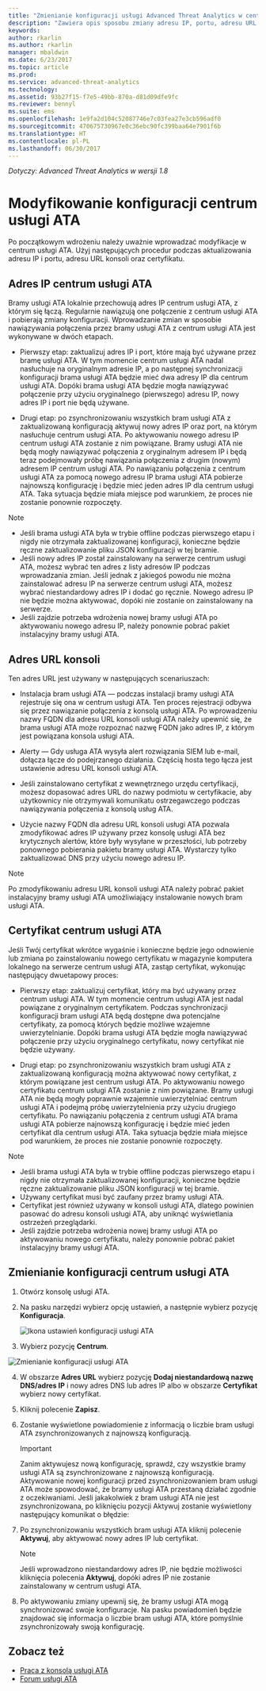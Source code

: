 ```yaml
---
title: "Zmienianie konfiguracji usługi Advanced Threat Analytics w centrum usługi ATA | Microsoft Docs"
description: "Zawiera opis sposobu zmiany adresu IP, portu, adresu URL konsoli lub certyfikatu centrum usługi ATA."
keywords: 
author: rkarlin
ms.author: rkarlin
manager: mbaldwin
ms.date: 6/23/2017
ms.topic: article
ms.prod: 
ms.service: advanced-threat-analytics
ms.technology: 
ms.assetid: 93b27f15-f7e5-49bb-870a-d81d09dfe9fc
ms.reviewer: bennyl
ms.suite: ems
ms.openlocfilehash: 1e9fa2d104c52087746e7c03fea27e3cb596adf0
ms.sourcegitcommit: 470675730967e0c36ebc90fc399baa64e7901f6b
ms.translationtype: HT
ms.contentlocale: pl-PL
ms.lasthandoff: 06/30/2017
---
```

*Dotyczy: Advanced Threat Analytics w wersji 1.8*



# Modyfikowanie konfiguracji centrum usługi ATA
<a id="modifying-the-ata-center-configuration" class="xliff"></a>


Po początkowym wdrożeniu należy uważnie wprowadzać modyfikacje w centrum usługi ATA. Użyj następujących procedur podczas aktualizowania adresu IP i portu, adresu URL konsoli oraz certyfikatu.

## Adres IP centrum usługi ATA
<a id="the-ata-center-ip-address" class="xliff"></a>

Bramy usługi ATA lokalnie przechowują adres IP centrum usługi ATA, z którym się łączą. Regularnie nawiązują one połączenie z centrum usługi ATA i pobierają zmiany konfiguracji. Wprowadzanie zmian w sposobie nawiązywania połączenia przez bramy usługi ATA z centrum usługi ATA jest wykonywane w dwóch etapach.

-   Pierwszy etap: zaktualizuj adres IP i port, które mają być używane przez bramę usługi ATA. W tym momencie centrum usługi ATA nadal nasłuchuje na oryginalnym adresie IP, a po następnej synchronizacji konfiguracji brama usługi ATA będzie mieć dwa adresy IP dla centrum usługi ATA. Dopóki brama usługi ATA będzie mogła nawiązywać połączenie przy użyciu oryginalnego (pierwszego) adresu IP, nowy adres IP i port nie będą używane.

-   Drugi etap: po zsynchronizowaniu wszystkich bram usługi ATA z zaktualizowaną konfiguracją aktywuj nowy adres IP oraz port, na którym nasłuchuje centrum usługi ATA. Po aktywowaniu nowego adresu IP centrum usługi ATA zostanie z nim powiązane. Bramy usługi ATA nie będą mogły nawiązywać połączenia z oryginalnym adresem IP i będą teraz podejmowały próbę nawiązania połączenia z drugim (nowym) adresem IP centrum usługi ATA. Po nawiązaniu połączenia z centrum usługi ATA za pomocą nowego adresu IP brama usługi ATA pobierze najnowszą konfigurację i będzie mieć jeden adres IP dla centrum usługi ATA. Taka sytuacja będzie miała miejsce pod warunkiem, że proces nie zostanie ponownie rozpoczęty.

> [!NOTE]
> -   Jeśli brama usługi ATA była w trybie offline podczas pierwszego etapu i nigdy nie otrzymała zaktualizowanej konfiguracji, konieczne będzie ręczne zaktualizowanie pliku JSON konfiguracji w tej bramie.
> -   Jeśli nowy adres IP został zainstalowany na serwerze centrum usługi ATA, możesz wybrać ten adres z listy adresów IP podczas wprowadzania zmian. Jeśli jednak z jakiegoś powodu nie można zainstalować adresu IP na serwerze centrum usługi ATA, możesz wybrać niestandardowy adres IP i dodać go ręcznie. Nowego adresu IP nie będzie można aktywować, dopóki nie zostanie on zainstalowany na serwerze.
> -   Jeśli zajdzie potrzeba wdrożenia nowej bramy usługi ATA po aktywowaniu nowego adresu IP, należy ponownie pobrać pakiet instalacyjny bramy usługi ATA.

## Adres URL konsoli
<a id="the-console-url" class="xliff"></a>

Ten adres URL jest używany w następujących scenariuszach:

-   Instalacja bram usługi ATA — podczas instalacji bramy usługi ATA rejestruje się ona w centrum usługi ATA. Ten proces rejestracji odbywa się przez nawiązanie połączenia z konsolą usługi ATA. Po wprowadzeniu nazwy FQDN dla adresu URL konsoli usługi ATA należy upewnić się, że brama usługi ATA może rozpoznać nazwę FQDN jako adres IP, z którym jest powiązana konsola usługi ATA.

-   Alerty — Gdy usługa ATA wysyła alert rozwiązania SIEM lub e-mail, dołącza łącze do podejrzanego działania. Częścią hosta tego łącza jest ustawienie adresu URL konsoli usługi ATA.

-   Jeśli zainstalowano certyfikat z wewnętrznego urzędu certyfikacji, możesz dopasować adres URL do nazwy podmiotu w certyfikacie, aby użytkownicy nie otrzymywali komunikatu ostrzegawczego podczas nawiązywania połączenia z konsolą usług ATA.

-   Użycie nazwy FQDN dla adresu URL konsoli usługi ATA pozwala zmodyfikować adres IP używany przez konsolę usługi ATA bez krytycznych alertów, które były wysyłane w przeszłości, lub potrzeby ponownego pobierania pakietu bramy usługi ATA. Wystarczy tylko zaktualizować DNS przy użyciu nowego adresu IP.

> [!NOTE]
> Po zmodyfikowaniu adresu URL konsoli usługi ATA należy pobrać pakiet instalacyjny bramy usługi ATA umożliwiający instalowanie nowych bram usługi ATA.

## Certyfikat centrum usługi ATA
<a id="the-ata-center-certificate" class="xliff"></a>
Jeśli Twój certyfikat wkrótce wygaśnie i konieczne będzie jego odnowienie lub zmiana po zainstalowaniu nowego certyfikatu w magazynie komputera lokalnego na serwerze centrum usługi ATA, zastąp certyfikat, wykonując następujący dwuetapowy proces:

-   Pierwszy etap: zaktualizuj certyfikat, który ma być używany przez centrum usługi ATA. W tym momencie centrum usługi ATA jest nadal powiązane z oryginalnym certyfikatem. Podczas synchronizacji konfiguracji bram usługi ATA będą dostępne dwa potencjalne certyfikaty, za pomocą których będzie możliwe wzajemne uwierzytelnianie. Dopóki brama usługi ATA będzie mogła nawiązywać połączenie przy użyciu oryginalnego certyfikatu, nowy certyfikat nie będzie używany.

-   Drugi etap: po zsynchronizowaniu wszystkich bram usługi ATA z zaktualizowaną konfiguracją można aktywować nowy certyfikat, z którym powiązane jest centrum usługi ATA. Po aktywowaniu nowego certyfikatu centrum usługi ATA zostanie z nim powiązane. Bramy usługi ATA nie będą mogły poprawnie wzajemnie uwierzytelniać centrum usługi ATA i podejmą próbę uwierzytelnienia przy użyciu drugiego certyfikatu. Po nawiązaniu połączenia z centrum usługi ATA brama usługi ATA pobierze najnowszą konfigurację i będzie mieć jeden certyfikat dla centrum usługi ATA. Taka sytuacja będzie miała miejsce pod warunkiem, że proces nie zostanie ponownie rozpoczęty.

> [!NOTE]
> -   Jeśli brama usługi ATA była w trybie offline podczas pierwszego etapu i nigdy nie otrzymała zaktualizowanej konfiguracji, konieczne będzie ręczne zaktualizowanie pliku JSON konfiguracji w tej bramie.
> -   Używany certyfikat musi być zaufany przez bramy usługi ATA.
> -   Certyfikat jest również używany w konsoli usługi ATA, dlatego powinien pasować do adresu konsoli usługi ATA, aby uniknąć wyświetlania ostrzeżeń przeglądarki.
> -   Jeśli zajdzie potrzeba wdrożenia nowej bramy usługi ATA po aktywowaniu nowego certyfikatu, należy ponownie pobrać pakiet instalacyjny bramy usługi ATA.

## Zmienianie konfiguracji centrum usługi ATA
<a id="changing-the-ata-center-configuration" class="xliff"></a>

1.  Otwórz konsolę usługi ATA.

2.  Na pasku narzędzi wybierz opcję ustawień, a następnie wybierz pozycję **Konfiguracja**.

    ![Ikona ustawień konfiguracji usługi ATA](media/ATA-config-icon.png)

3.  Wybierz pozycję **Centrum**.

  ![Zmienianie konfiguracji usługi ATA](media/change-center-config.png)

4.  W obszarze **Adres URL** wybierz pozycję **Dodaj niestandardową nazwę DNS/adres IP** i nowy adres DNS lub adres IP albo w obszarze **Certyfikat** wybierz nowy certyfikat.

5.  Kliknij polecenie **Zapisz**.

6.  Zostanie wyświetlone powiadomienie z informacją o liczbie bram usługi ATA zsynchronizowanych z najnowszą konfiguracją.

    >[!IMPORTANT]
    >Zanim aktywujesz nową konfigurację, sprawdź, czy wszystkie bramy usługi ATA są zsynchronizowane z najnowszą konfiguracją. Aktywowanie nowej konfiguracji przed zsynchronizowaniem bram usługi ATA może spowodować, że bramy usługi ATA przestaną działać zgodnie z oczekiwaniami. Jeśli jakakolwiek z bram usługi ATA nie jest zsynchronizowana, po kliknięciu pozycji Aktywuj zostanie wyświetlony następujący komunikat o błędzie:


7.  Po zsynchronizowaniu wszystkich bram usługi ATA kliknij polecenie **Aktywuj**, aby aktywować nowy adres IP lub certyfikat.

    > [!NOTE]
    > Jeśli wprowadzono niestandardowy adres IP, nie będzie możliwości kliknięcia polecenia **Aktywuj**, dopóki adres IP nie zostanie zainstalowany w centrum usługi ATA.

8.  Po aktywowaniu zmiany upewnij się, że bramy usługi ATA mogą synchronizować swoje konfiguracje. Na pasku powiadomień będzie znajdować się informacja o liczbie bram usługi ATA, które pomyślnie zsynchronizowały swoją konfigurację.




## Zobacz też
<a id="see-also" class="xliff"></a>
- [Praca z konsolą usługi ATA](working-with-ata-console.md)
- [Forum usługi ATA](https://aka.ms/ata-forum)
